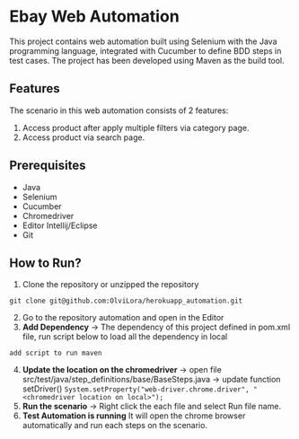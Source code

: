 # Ebay Web Automation
This project contains web automation built using Selenium with the Java programming language, integrated with Cucumber to define BDD steps in test cases. The project has been developed using Maven as the build tool.

## Features
The scenario in this web automation consists of 2 features:
1. Access product after apply multiple filters via category page.
2. Access product via search page.

## Prerequisites
- Java
- Selenium
- Cucumber
- Chromedriver
- Editor Intellij/Eclipse
- Git

## How to Run?
1. Clone the repository or unzipped the repository
```
git clone git@github.com:OlviLora/herokuapp_automation.git
```
2. Go to the repository automation and open in the Editor
3. **Add Dependency** → The dependency of this project defined in pom.xml file, run script below to load all the dependency in local
```
add script to run maven
```
4. **Update the location on the chromedriver** → open file src/test/java/step_definitions/base/BaseSteps.java → update function setDriver()
   ```System.setProperty("web-driver.chrome.driver", "<chromedriver location on local>");```
5. **Run the scenario** → Right click the each file and select Run file name.
6. **Test Automation is running** It will open the chrome browser automatically and run each steps on the scenario.
